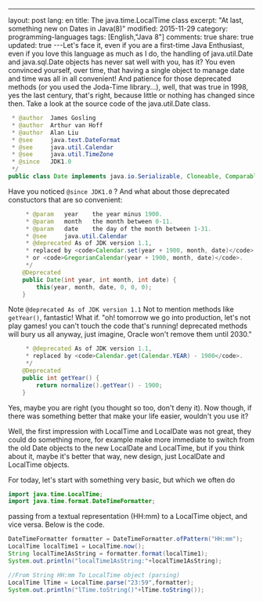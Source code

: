 ---
layout: post
lang: en
title: The java.time.LocalTime class
excerpt: "At last, something new on Dates in Java(8)"
modified: 2015-11-29
category: programming-languages
tags: [English,"Java 8"]
comments: true
share: true
updated: true
---Let's face it, even if you are a first-time Java Enthusiast, even if you love this language as much as I do,
the handling of java.util.Date and java.sql.Date objects has never sat well with you, has it? You even convinced yourself, over time,
that having a single object to manage date and time was all in all convenient! And patience for those deprecated methods 
(or you used the Joda-Time library...), well, that was true in 1998, yes the last century, that's right,
because little or nothing has changed since then. Take a look at the source code of the java.util.Date class.

```java
 * @author  James Gosling
 * @author  Arthur van Hoff
 * @author  Alan Liu
 * @see     java.text.DateFormat
 * @see     java.util.Calendar
 * @see     java.util.TimeZone
 * @since   JDK1.0
 */
public class Date implements java.io.Serializable, Cloneable, Comparable<Date> { 
```

Have you noticed `@since JDK1.0` ?
And what about those deprecated constuctors that are so convenient:

```java
     * @param   year    the year minus 1900.
     * @param   month   the month between 0-11.
     * @param   date    the day of the month between 1-31.
     * @see     java.util.Calendar
     * @deprecated As of JDK version 1.1,
     * replaced by <code>Calendar.set(year + 1900, month, date)</code>
     * or <code>GregorianCalendar(year + 1900, month, date)</code>.
     */
    @Deprecated
    public Date(int year, int month, int date) {
        this(year, month, date, 0, 0, 0);
    }
```

Note  `@deprecated As of JDK version 1.1`
Not to mention methods like `getYear()`, fantastic! What if. "oh! tomorrow we go into production, let's not play games! 
you can't touch the code that's running! deprecated methods will bury us all anyway, just imagine, Oracle won't remove them until 2030."

```java
     * @deprecated As of JDK version 1.1,
     * replaced by <code>Calendar.get(Calendar.YEAR) - 1900</code>.
     */
    @Deprecated
    public int getYear() {
        return normalize().getYear() - 1900;
    }
```
Yes, maybe you are right (you thought so too, don't deny it). Now though, if there was something better that
make your life easier, wouldn't you use it? 

Well, the first impression with LocalTime and LocalDate was not great, they could do something more, for example make
more immediate to switch from the old Date objects to the new LocalDate and LocalTime, but if you think about it, maybe it's better that way, 
new design, just LocalDate and LocalTime objects.

For today, let's start with something very basic, but which we often do

```java
import java.time.LocalTime;
import java.time.format.DateTimeFormatter;
```
passing from a textual representation (HH:mm) to a
LocalTime object, and vice versa. Below is the code.

```java
DateTimeFormatter formatter = DateTimeFormatter.ofPattern("HH:mm");
LocalTime localTime1 = LocalTime.now();
String localTime1AsString = formatter.format(localTime1);        
System.out.println("localTime1AsString:"+localTime1AsString);
```
        
```java
//From String HH:mm To LocalTime object (parsing)
LocalTime lTime = LocalTime.parse("23:59",formatter);
System.out.println("lTime.toString()"+lTime.toString());
```

